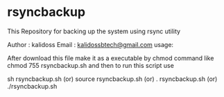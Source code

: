 # rsyncbackup
This Repository for backing up the system using rsync utility

Author : kalidoss 
Email : kalidossbtech@gmail.com
usage: 

After download this file make it  as  a executable by chmod command
like 
chmod 755 rsyncbackup.sh
and then to run this script use

sh rsyncbackup.sh (or) source rsyncbackup.sh (or) . rsyncbackup.sh (or)  ./rsyncbackup.sh



